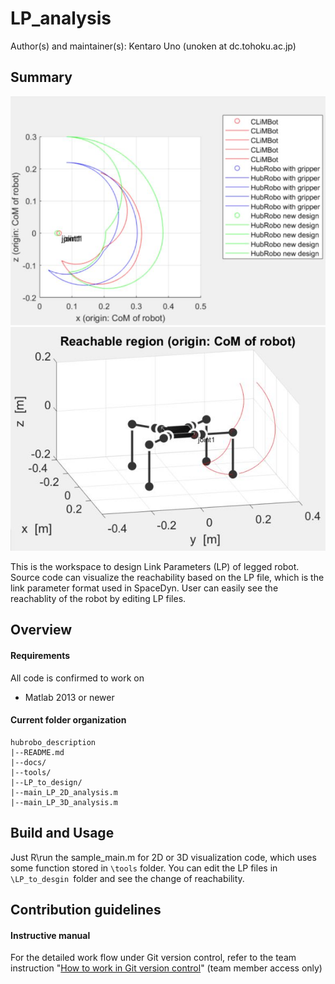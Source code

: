 # LP_analysis

Author(s) and maintainer(s):
Kentaro Uno (unoken at dc.tohoku.ac.jp)

## Summary

![](./docs/2D.JPG) ![](./docs/3D.JPG)

This is the workspace to design Link Parameters (LP) of legged robot. Source code can visualize the reachability based on the LP file, which is the link parameter format used in SpaceDyn. User can easily see the reachablity of the robot by editing LP files.

## Overview 

#### Requirements
All code is confirmed to work on

* Matlab 2013 or newer

#### Current folder organization ####

```
hubrobo_description
|--README.md
|--docs/
|--tools/
|--LP_to_design/
|--main_LP_2D_analysis.m
|--main_LP_3D_analysis.m
```

## Build and Usage
Just R\run the sample_main.m for 2D or 3D visualization code, which uses some function stored in `\tools` folder. You can edit the LP files in `\LP_to_desgin `folder and see the change of reachability.


## Contribution guidelines
#### Instructive manual
For the detailed work flow under Git version control, refer to the team  instruction "[How to work in Git version control](https://docs.google.com/document/d/13-IrYbyNjKKX8clBSvSaJXkNx-QB75IRIWgK_Yo4LD4/edit)" (team member access only)
